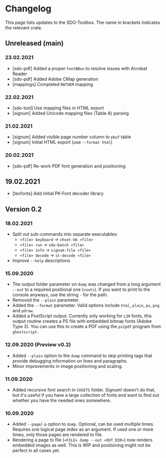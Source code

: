 # Changelog

This page lists updates to the SDO-Toolbox.
The name in brackets indicates the relevant crate.

## Unreleased (main)

### 23.02.2021

- &#91;sdo-pdf&#93; Added a proper `FontBBox` to resolve issues with Acrobat Reader
- &#91;sdo-pdf&#93; Added Adobe CMap generation
- &#91;mappings&#93; Completed `MATHEM` mapping

### 22.02.2021

- &#91;sdo-tool&#93; Use mapping files in HTML export
- &#91;signum&#93; Added Unicode mapping files (Table A) parsing

### 21.02.2021

- &#91;signum&#93; Added visible page number column to `pbuf` table
- &#91;signum&#93; Initial HTML export (use `--format html`)

### 20.02.2021

- &#91;sdo-pdf&#93; Re-work PDF font generation and positioning

## 19.02.2021

- &#91;texfonts&#93; Add initial PK-Font decoder library

## Version 0.2

### 18.02.2021

- Split out sub-commands into separate executables:
    - `<file> keyboard` &rarr; `chset-kb <file>`
    - `<file> run` &rarr; `sdo-batch <file>`
    - `<file> info` &rarr; `signum-file <file>`
    - `<file> decode` &rarr; `st-decode <file>`
- Improve `--help` descriptions

### 15.09.2020

- The output folder parameter on `dump` was changed from a long argument `--out`
  to a required positional one (`<out>`). If you want to print to the console
  anyways, use the string `-` for the path.
- Removed the `--plain` parameter.
- Added the `--format` parameter. Valid options include `html`, `plain`, `ps`,
  `png` and `pdraw`.
- Added a PostScript output. Currently only working for `L30` fonts, this output
  routine creates a PS file with embedded bitmap fonts (Adobe Type 3). You can
  use this to create a PDF using the `ps2pdf` program from `ghostscript`.

### 12.09.2020 (Preview v0.2)

- Added `--plain` option to the `dump` command to skip printing
  tags that provide debugging information on lines and paragraphs.
- Minor improvements in image positioning and scaling.

### 11.09.2020

- Added recursive font search in `CHSETS` folder. Signum! doesn't do that,
  but it's useful if you have a large collection of fonts and want to find
  out whether you have the needed ones somewhere.

### 10.09.2020

- Added `--page`/`-p` option to `dump`. Optional, can be used multiple times.
  Requires one logical page index as an argument. If used one or
  more times, only those pages are rendered to file.
- Rendering a page to file (`<FILE> dump --out <OUT_DIR>`) now renders
  embedded images as well. This is WIP and positioning might not be perfect
  in all cases yet.